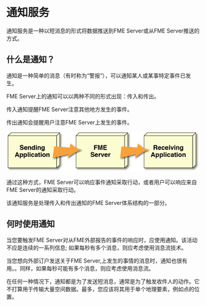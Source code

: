 # 通知服务

通知服务是一种以短消息的形式将数据推送到FME Server或从FME Server推送的方式。

## 什么是通知？ ##

通知是一种简单的消息（有时称为“警报”），可以通知某人或某事特定事件已发生。

FME Server上的通知可以以两种不同的形式出现：传入和传出。

传入通知提醒FME Server注意其他地方发生的事件。

传出通知会提醒用户注意FME Server上发生的事件。

![](./Images/Img4.001.WhatIsRealTime.png)

通过这种方式，FME Server可以响应事件通知采取行动，或者用户可以响应来自FME Server的通知采取行动。

该通知服务是处理传入和传出通知的FME Server体系结构的一部分。

## 何时使用通知 ##

当您要触发FME Server对从FME外部报告的事件的响应时，应使用通知。该活动不应是连续的一系列信息; 如果每秒有多个消息，则应考虑使用消息流技术。

当您想向外部订户发送关于FME Server,上发生的事情的消息时，通知也很有用。。同样，如果每秒可能有多个消息，则应考虑使用消息流。

在任何一种情况下，通知都是为了发送短消息，通常是为了触发收件人的动作。它不打算用于传输大量空间数据。最多，您应该将其用于单个地理要素，例如点的位置。
